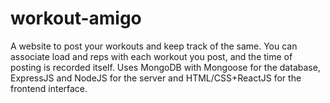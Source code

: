 # workout-amigo
A website to post your workouts and keep track of the same. You can associate load and reps with each workout you post, and the time of posting is recorded itself. Uses MongoDB with Mongoose for the database, ExpressJS and NodeJS for the server and HTML/CSS+ReactJS for the frontend interface.

